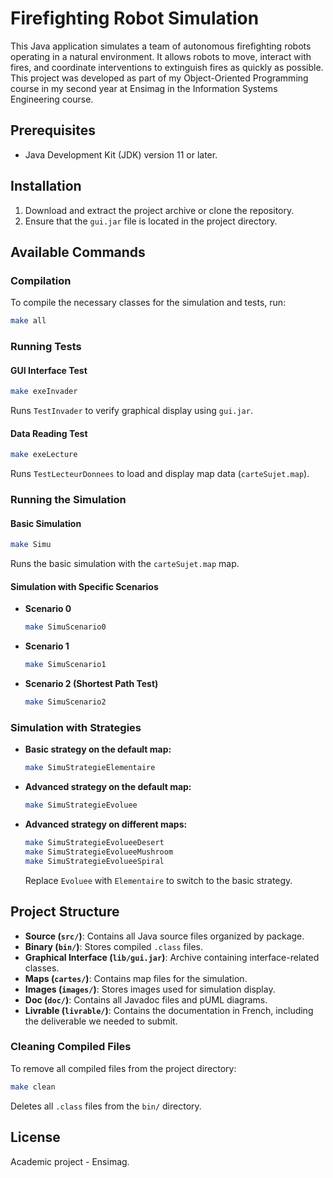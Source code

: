 # Firefighting Robot Simulation

This Java application simulates a team of autonomous firefighting robots operating in a natural environment. It allows robots to move, interact with fires, and coordinate interventions to extinguish fires as quickly as possible. This project was developed as part of my Object-Oriented Programming course in my second year at Ensimag in the Information Systems Engineering course.

## Prerequisites
- Java Development Kit (JDK) version 11 or later.

## Installation
1. Download and extract the project archive or clone the repository.
2. Ensure that the `gui.jar` file is located in the project directory.

## Available Commands

### Compilation
To compile the necessary classes for the simulation and tests, run:
```sh
make all
```

### Running Tests
#### GUI Interface Test
```sh
make exeInvader
```
Runs `TestInvader` to verify graphical display using `gui.jar`.

#### Data Reading Test
```sh
make exeLecture
```
Runs `TestLecteurDonnees` to load and display map data (`carteSujet.map`).

### Running the Simulation
#### Basic Simulation
```sh
make Simu
```
Runs the basic simulation with the `carteSujet.map` map.

#### Simulation with Specific Scenarios
- **Scenario 0**
  ```sh
  make SimuScenario0
  ```
- **Scenario 1**
  ```sh
  make SimuScenario1
  ```
- **Scenario 2 (Shortest Path Test)**
  ```sh
  make SimuScenario2
  ```

### Simulation with Strategies
- **Basic strategy on the default map:**
  ```sh
  make SimuStrategieElementaire
  ```
- **Advanced strategy on the default map:**
  ```sh
  make SimuStrategieEvoluee
  ```
- **Advanced strategy on different maps:**
  ```sh
  make SimuStrategieEvolueeDesert
  make SimuStrategieEvolueeMushroom
  make SimuStrategieEvolueeSpiral
  ```
  Replace `Evoluee` with `Elementaire` to switch to the basic strategy.

## Project Structure
- **Source (`src/`)**: Contains all Java source files organized by package.
- **Binary (`bin/`)**: Stores compiled `.class` files.
- **Graphical Interface (`lib/gui.jar`)**: Archive containing interface-related classes.
- **Maps (`cartes/`)**: Contains map files for the simulation.
- **Images (`images/`)**: Stores images used for simulation display.
- **Doc (`doc/`)**: Contains all Javadoc files and pUML diagrams.
- **Livrable (`livrable/`)**: Contains the documentation in French, including the deliverable we needed to submit.

### Cleaning Compiled Files
To remove all compiled files from the project directory:
```sh
make clean
```
Deletes all `.class` files from the `bin/` directory.

## License
Academic project - Ensimag.
